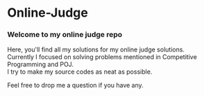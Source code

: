 # Online-Judge

### Welcome to my online judge repo  
Here, you'll find all my solutions for my online judge solutions.  
Currently I focused on solving problems mentioned in Competitive Programming and POJ.  
I try to make my source codes as neat as possible.  

Feel free to drop me a question if you have any.
